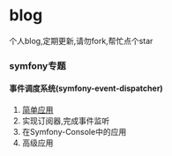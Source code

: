 # blog
个人blog,定期更新,请勿fork,帮忙点个star


### symfony专题
#### 事件调度系统(symfony-event-dispatcher)
1. [简单应用](symfony/事件调度器_1-简单应用.md)
2. 实现订阅器,完成事件监听
3. 在Symfony-Console中的应用
4. 高级应用
